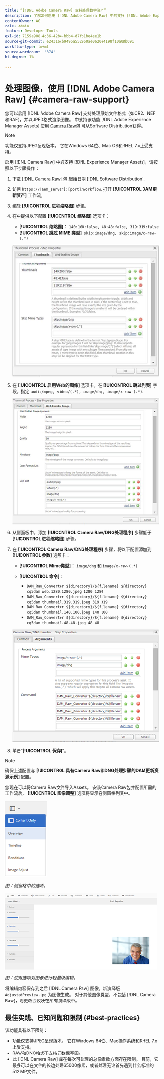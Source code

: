 ```yaml
---
title: ”[!DNL Adobe Camera Raw] 支持处理数字资产”
description: 了解如何启用 [!DNL Adobe Camera Raw] 中的支持 [!DNL Adobe Experience Manager Assets]
contentOwner: AG
role: Admin
feature: Developer Tools
exl-id: 7159a908-4c36-42b4-bbb4-d7fb1be4ee1b
source-git-commit: e24316cb9495a552960ae0620e4198f10a08b691
workflow-type: tm+mt
source-wordcount: '374'
ht-degree: 1%

---
```


# 处理图像，使用 [!DNL Adobe Camera Raw] {#camera-raw-support}

您可以启用 [!DNL Adobe Camera Raw] 支持处理原始文件格式（如CR2、NEF和RAF），并以JPEG格式渲染图像。 中支持该功能 [!DNL Adobe Experience Manager Assets] 使用 [Camera Raw包](https://experience.adobe.com/#/downloads/content/software-distribution/en/aem.html?package=/content/software-distribution/en/details.html/content/dam/aem/public/adobe/packages/aem630/product/assets/aem-assets-cameraraw-pkg) 可从Software Distribution获得。

>[!NOTE]
>
>功能仅支持JPEG呈现版本。 它在Windows 64位、Mac OS和RHEL 7.x上受支持。

启用 [!DNL Camera Raw] 中的支持 [!DNL Experience Manager Assets]，请按照以下步骤操作：

1. 下载 [[!DNL Camera Raw] 包](https://experience.adobe.com/#/downloads/content/software-distribution/en/aem.html?package=/content/software-distribution/en/details.html/content/dam/aem/public/adobe/packages/cq650/product/assets/aem-assets-cameraraw-pkg-1.4.8.zip) 起始日期 [!DNL Software Distribution].
1. 访问 `https://[aem_server]:[port]/workflow`. 打开 **[!UICONTROL DAM更新资产]** 工作流。
1. 编辑 **[!UICONTROL 进程缩略图]** 步骤。
1. 在中提供以下配置 **[!UICONTROL 缩略图]** 选项卡：

   * **[!UICONTROL 缩略图]**： `140:100:false, 48:48:false, 319:319:false`
   * **[!UICONTROL 跳过 MIME 类型]**: `skip:image/dng, skip:image/x-raw-(.*)`

   ![chlimage_1-128](assets/chlimage_1-334.png)

1. 在 **[!UICONTROL 启用Web的图像]** 选项卡，在 **[!UICONTROL 跳过列表]** 字段，指定 `audio/mpeg, video/(.*), image/dng, image/x-raw-(.*)`.

   ![chlimage_1-129](assets/chlimage_1-335.png)

1. 从侧面板中，添加 **[!UICONTROL Camera Raw/DNG处理程序]** 步骤低于 **[!UICONTROL 进程缩略图]** 步骤。
1. 在 **[!UICONTROL Camera Raw/DNG处理程序]** 步骤，将以下配置添加到 **[!UICONTROL 参数]** 选项卡：

   * **[!UICONTROL Mime类型]**： `image/dng` 和 `image/x-raw-(.*)`
   * **[!UICONTROL 命令]**：

      * `DAM_Raw_Converter ${directory}/${filename} ${directory} cq5dam.web.1280.1280.jpeg 1280 1280`
      * `DAM_Raw_Converter ${directory}/${filename} ${directory} cq5dam.thumbnail.319.319.jpeg 319 319`
      * `DAM_Raw_Converter ${directory}/${filename} ${directory} cq5dam.thumbnail.140.100.jpeg 140 100`
      * `DAM_Raw_Converter ${directory}/${filename} ${directory} cq5dam.thumbnail.48.48.jpeg 48 48`

   ![chlimage_1-130](assets/chlimage_1-336.png)

1. 单击“**[!UICONTROL 保存]**”。

>[!NOTE]
>
>确保上述配置与 **[!UICONTROL 具有Camera Raw和DNG处理步骤的DAM更新资源示例]** 配置。

您现在可以将Camera Raw文件导入Assets。 安装Camera Raw包并配置所需的工作流后， **[!UICONTROL 图像调整]** 选项将显示在侧窗格列表中。

![chlimage_1-131](assets/chlimage_1-337.png)

*图：侧窗格中的选项。*

![chlimage_1-132](assets/chlimage_1-338.png)

*图：使用选项对图像进行轻量级编辑。*

将编辑内容保存到之后 [!DNL Camera Raw] 图像，新演绎版 `AdjustedPreview.jpg` 为图像生成。 对于其他图像类型，不包括 [!DNL Camera Raw]，则更改会反映在所有演绎版中。

## 最佳实践、已知问题和限制 {#best-practices}

该功能具有以下限制：

* 功能仅支持JPEG呈现版本。 它在Windows 64位、Mac操作系统和RHEL 7.x上受支持。
* RAW和DNG格式不支持元数据写回。
* 此 [!DNL Camera Raw] 库在每次可处理的总像素数方面存在限制。 目前，它最多可以在文件的长边处理65000像素，或者处理无论首先遇到什么标准的512 MP文件。
